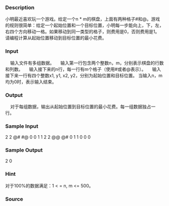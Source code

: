 
### Description
小明最近喜欢玩一个游戏。给定一个n * m的棋盘，上面有两种格子#和@。游戏的规则很简单：给定一个起始位置和一个目标位置，小明每一步能向上，下，左，右四个方向移动一格。如果移动到同一类型的格子，则费用是0，否则费用是1。请编程计算从起始位置移动到目标位置的最小花费。
### Input
    输入文件有多组数据。
    输入第一行包含两个整数n，m，分别表示棋盘的行数和列数。
    输入接下来的n行，每一行有m个格子（使用#或者@表示）。
    输入接下来一行有四个整数x1, y1, x2, y2，分别为起始位置和目标位置。
当输入n，m均为0时，表示输入结束。
### Output
    对于每组数据，输出从起始位置到目标位置的最小花费。每一组数据独占一行。
### Sample Input
2 2
@#
#@
0 0 1 1
2 2
@@
@#
0 1 1 0
0 0

### Sample Output
2
0

### Hint
对于100%的数据满足：1 < = n, m <= 500。
### Source
